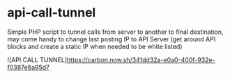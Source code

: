 # api-call-tunnel
Simple PHP script to tunnel calls from server to another to final destination, may come handy to change last posting IP to API Server (get around API blocks and create a static IP when needed to be white listed)

![API CALL TUNNEL]https://carbon.now.sh/341dd32a-e0a0-400f-932e-f0387e6a95d7
